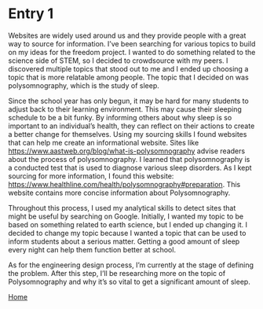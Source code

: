 # Entry 1

Websites are widely used around us and they provide people with a great way to source for information. I’ve been searching for various topics to build on my ideas for the freedom project. I wanted to do something related to the science side of STEM, so I decided to crowdsource with my peers. I discovered multiple topics that stood out to me and I ended up choosing a topic that is more relatable among people. The topic that I decided on was polysomnography, which is the study of sleep.  

Since the school year has only begun, it may be hard for many students to adjust back to their learning environment. This may cause their sleeping schedule to be a bit funky. 
By informing others about why sleep is so important to an individual’s health, they can reflect on their actions to create a better change for themselves. Using my sourcing skills I found websites that can help me create an informational website. Sites like  
https://www.aastweb.org/blog/what-is-polysomnography advise readers about the process of polysomnography. I learned that polysomnography is a conducted test that is used to diagnose various sleep disorders. As I kept sourcing for more information, I found this website: https://www.healthline.com/health/polysomnography#preparation. This website contains more concise information about Polysomnography. 

Throughout this process, I used my analytical skills to detect sites that might be useful by searching on Google. Initially, I wanted my topic to be based on something related to earth science, but I ended up changing it. I decided to change my topic because I wanted a topic that can be used to inform students about a serious matter. Getting a good amount of sleep every night can help them function better at school.

As for the engineering design process, I’m currently at the stage of defining the problem. After this step, I’ll be researching more on the topic of Polysomnography and why it’s so vital to get a significant amount of sleep.

[Home](../README.md)
